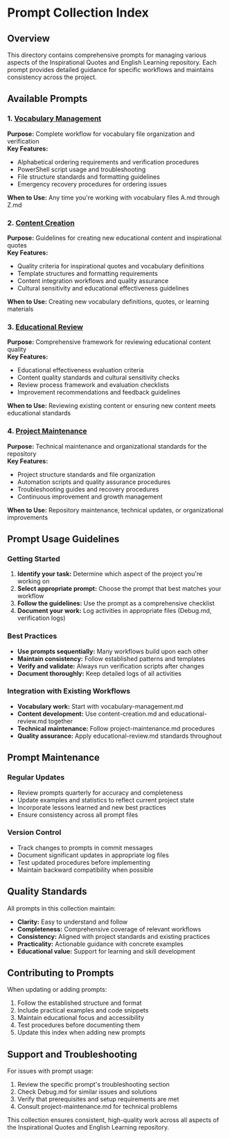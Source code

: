 # Prompt Collection Index

## Overview

This directory contains comprehensive prompts for managing various aspects of the Inspirational Quotes and English Learning repository. Each prompt provides detailed guidance for specific workflows and maintains consistency across the project.

## Available Prompts

### 1. [Vocabulary Management](vocabulary-management.md)

**Purpose:** Complete workflow for vocabulary file organization and verification  
**Key Features:**

- Alphabetical ordering requirements and verification procedures
- PowerShell script usage and troubleshooting
- File structure standards and formatting guidelines
- Emergency recovery procedures for ordering issues

**When to Use:** Any time you're working with vocabulary files A.md through Z.md

### 2. [Content Creation](content-creation.md)

**Purpose:** Guidelines for creating new educational content and inspirational quotes  
**Key Features:**

- Quality criteria for inspirational quotes and vocabulary definitions
- Template structures and formatting requirements
- Content integration workflows and quality assurance
- Cultural sensitivity and educational effectiveness guidelines

**When to Use:** Creating new vocabulary definitions, quotes, or learning materials

### 3. [Educational Review](educational-review.md)

**Purpose:** Comprehensive framework for reviewing educational content quality  
**Key Features:**

- Educational effectiveness evaluation criteria
- Content quality standards and cultural sensitivity checks
- Review process framework and evaluation checklists
- Improvement recommendations and feedback guidelines

**When to Use:** Reviewing existing content or ensuring new content meets educational standards

### 4. [Project Maintenance](project-maintenance.md)

**Purpose:** Technical maintenance and organizational standards for the repository  
**Key Features:**

- Project structure standards and file organization
- Automation scripts and quality assurance procedures
- Troubleshooting guides and recovery procedures
- Continuous improvement and growth management

**When to Use:** Repository maintenance, technical updates, or organizational improvements

## Prompt Usage Guidelines

### Getting Started

1. **Identify your task:** Determine which aspect of the project you're working on
2. **Select appropriate prompt:** Choose the prompt that best matches your workflow
3. **Follow the guidelines:** Use the prompt as a comprehensive checklist
4. **Document your work:** Log activities in appropriate files (Debug.md, verification logs)

### Best Practices

- **Use prompts sequentially:** Many workflows build upon each other
- **Maintain consistency:** Follow established patterns and templates
- **Verify and validate:** Always run verification scripts after changes
- **Document thoroughly:** Keep detailed logs of all activities

### Integration with Existing Workflows

- **Vocabulary work:** Start with vocabulary-management.md
- **Content development:** Use content-creation.md and educational-review.md together
- **Technical maintenance:** Follow project-maintenance.md procedures
- **Quality assurance:** Apply educational-review.md standards throughout

## Prompt Maintenance

### Regular Updates

- Review prompts quarterly for accuracy and completeness
- Update examples and statistics to reflect current project state
- Incorporate lessons learned and new best practices
- Ensure consistency across all prompt files

### Version Control

- Track changes to prompts in commit messages
- Document significant updates in appropriate log files
- Test updated procedures before implementing
- Maintain backward compatibility when possible

## Quality Standards

All prompts in this collection maintain:

- **Clarity:** Easy to understand and follow
- **Completeness:** Comprehensive coverage of relevant workflows
- **Consistency:** Aligned with project standards and existing practices
- **Practicality:** Actionable guidance with concrete examples
- **Educational value:** Support for learning and skill development

## Contributing to Prompts

When updating or adding prompts:

1. Follow the established structure and format
2. Include practical examples and code snippets
3. Maintain educational focus and accessibility
4. Test procedures before documenting them
5. Update this index when adding new prompts

## Support and Troubleshooting

For issues with prompt usage:

1. Review the specific prompt's troubleshooting section
2. Check Debug.md for similar issues and solutions
3. Verify that prerequisites and setup requirements are met
4. Consult project-maintenance.md for technical problems

This collection ensures consistent, high-quality work across all aspects of the Inspirational Quotes and English Learning repository.
